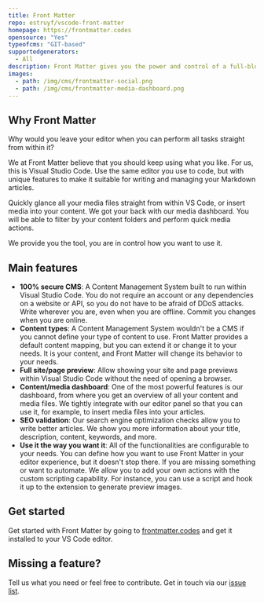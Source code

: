 ```yaml
---
title: Front Matter
repo: estruyf/vscode-front-matter
homepage: https://frontmatter.codes
opensource: "Yes"
typeofcms: "GIT-based"
supportedgenerators:
  - All
description: Front Matter gives you the power and control of a full-blown CMS straight from within Visual Studio Code. Jump right into editing and creating content with Front Matter and VS Code. Take it anywhere you go.
images:
  - path: /img/cms/frontmatter-social.png
  - path: /img/cms/frontmatter-media-dashboard.png
---
```


## Why Front Matter

Why would you leave your editor when you can perform all tasks straight from within it?

We at Front Matter believe that you should keep using what you like. For us, this is Visual Studio Code. Use the same editor you use to code, but with unique features to make it suitable for writing and managing your Markdown articles.

Quickly glance all your media files straight from within VS Code, or insert media into your content. We got your back with our media dashboard. You will be able to filter by your content folders and perform quick media actions.

We provide you the tool, you are in control how you want to use it.

## Main features

- **100% secure CMS**: A Content Management System built to run within Visual Studio Code. You do not require an account or any dependencies on a website or API, so you do not have to be afraid of DDoS attacks. Write wherever you are, even when you are offline. Commit you changes when you are online.
- **Content types**: A Content Management System wouldn't be a CMS if you cannot define your type of content to use. Front Matter provides a default content mapping, but you can extend it or change it to your needs. It is your content, and Front Matter will change its behavior to your needs.
- **Full site/page preview**: Allow showing your site and page previews within Visual Studio Code without the need of opening a browser.
- **Content/media dashboard**: One of the most powerful features is our dashboard, from where you get an overview of all your content and media files. We tightly integrate with our editor panel so that you can use it, for example, to insert media files into your articles.
- **SEO validation**: Our search engine optimization checks allow you to write better articles. We show you more information about your title, description, content, keywords, and more.
- **Use it the way you want it**: All of the functionalities are configurable to your needs. You can define how you want to use Front Matter in your editor experience, but it doesn't stop there. If you are missing something or want to automate. We allow you to add your own actions with the custom scripting capability. For instance, you can use a script and hook it up to the extension to generate preview images.

## Get started

Get started with Front Matter by going to [frontmatter.codes](https://frontmatter.codes) and get it installed to your VS Code editor.

## Missing a feature?

Tell us what you need or feel free to contribute. Get in touch via our [issue list](https://github.com/estruyf/vscode-front-matter/issues).